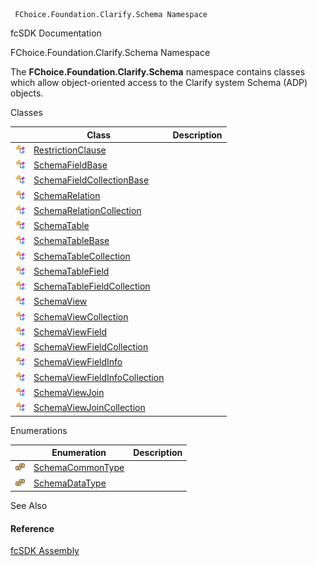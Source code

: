 ﻿     FChoice.Foundation.Clarify.Schema Namespace                                                   

fcSDK Documentation

FChoice.Foundation.Clarify.Schema Namespace

The **FChoice.Foundation.Clarify.Schema** namespace contains classes which allow object-oriented access to the Clarify system Schema (ADP) objects.

Classes

|   | Class | Description |
| --- | --- | --- |
| ![Class](dotnetimages/Class.png) | [RestrictionClause](fcSDK~FChoice.Foundation.Clarify.Schema.RestrictionClause.md) |   |
| ![Class](dotnetimages/Class.png) | [SchemaFieldBase](fcSDK~FChoice.Foundation.Clarify.Schema.SchemaFieldBase.md) |   |
| ![Class](dotnetimages/Class.png) | [SchemaFieldCollectionBase](fcSDK~FChoice.Foundation.Clarify.Schema.SchemaFieldCollectionBase.md) |   |
| ![Class](dotnetimages/Class.png) | [SchemaRelation](fcSDK~FChoice.Foundation.Clarify.Schema.SchemaRelation.md) |   |
| ![Class](dotnetimages/Class.png) | [SchemaRelationCollection](fcSDK~FChoice.Foundation.Clarify.Schema.SchemaRelationCollection.md) |   |
| ![Class](dotnetimages/Class.png) | [SchemaTable](fcSDK~FChoice.Foundation.Clarify.Schema.SchemaTable.md) |   |
| ![Class](dotnetimages/Class.png) | [SchemaTableBase](fcSDK~FChoice.Foundation.Clarify.Schema.SchemaTableBase.md) |   |
| ![Class](dotnetimages/Class.png) | [SchemaTableCollection](fcSDK~FChoice.Foundation.Clarify.Schema.SchemaTableCollection.md) |   |
| ![Class](dotnetimages/Class.png) | [SchemaTableField](fcSDK~FChoice.Foundation.Clarify.Schema.SchemaTableField.md) |   |
| ![Class](dotnetimages/Class.png) | [SchemaTableFieldCollection](fcSDK~FChoice.Foundation.Clarify.Schema.SchemaTableFieldCollection.md) |   |
| ![Class](dotnetimages/Class.png) | [SchemaView](fcSDK~FChoice.Foundation.Clarify.Schema.SchemaView.md) |   |
| ![Class](dotnetimages/Class.png) | [SchemaViewCollection](fcSDK~FChoice.Foundation.Clarify.Schema.SchemaViewCollection.md) |   |
| ![Class](dotnetimages/Class.png) | [SchemaViewField](fcSDK~FChoice.Foundation.Clarify.Schema.SchemaViewField.md) |   |
| ![Class](dotnetimages/Class.png) | [SchemaViewFieldCollection](fcSDK~FChoice.Foundation.Clarify.Schema.SchemaViewFieldCollection.md) |   |
| ![Class](dotnetimages/Class.png) | [SchemaViewFieldInfo](fcSDK~FChoice.Foundation.Clarify.Schema.SchemaViewFieldInfo.md) |   |
| ![Class](dotnetimages/Class.png) | [SchemaViewFieldInfoCollection](fcSDK~FChoice.Foundation.Clarify.Schema.SchemaViewFieldInfoCollection.md) |   |
| ![Class](dotnetimages/Class.png) | [SchemaViewJoin](fcSDK~FChoice.Foundation.Clarify.Schema.SchemaViewJoin.md) |   |
| ![Class](dotnetimages/Class.png) | [SchemaViewJoinCollection](fcSDK~FChoice.Foundation.Clarify.Schema.SchemaViewJoinCollection.md) |   |

Enumerations

|   | Enumeration | Description |
| --- | --- | --- |
| ![Enumeration](dotnetimages/Enumeration.png) | [SchemaCommonType](fcSDK~FChoice.Foundation.Clarify.Schema.SchemaCommonType.md) |   |
| ![Enumeration](dotnetimages/Enumeration.png) | [SchemaDataType](fcSDK~FChoice.Foundation.Clarify.Schema.SchemaDataType.md) |   |

See Also

#### Reference

[fcSDK Assembly](fcSDK.md)